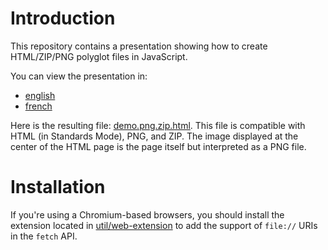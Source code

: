 # Introduction

This repository contains a presentation showing how to create HTML/ZIP/PNG polyglot files in JavaScript.

You can view the presentation in:
 - [english](https://gildas-lormeau.github.io/Polyglot-HTML-ZIP-PNG/en-EN/)
 - [french](https://gildas-lormeau.github.io/Polyglot-HTML-ZIP-PNG/fr-FR/)
 
Here is the resulting file: [demo.png.zip.html](https://github.com/gildas-lormeau/Polyglot-HTML-ZIP-PNG/raw/main/demo.png.zip.html). This file is compatible with HTML (in Standards Mode), PNG, and ZIP. The image displayed at the center of the HTML page is the page itself but interpreted as a PNG file.

# Installation

If you're using a Chromium-based browsers, you should install the extension located in [util/web-extension](https://github.com/gildas-lormeau/Polyglot-HTML-ZIP-PNG/tree/main/util/web-extension) to add the support of `file://` URIs in the `fetch` API.
